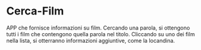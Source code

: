 # Cerca-Film
APP che fornisce informazioni su film. Cercando una parola, si ottengono tutti i film che contengono quella parola nel titolo. Cliccando su uno dei film nella lista, si otterranno informazioni aggiuntive, come la locandina.
